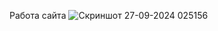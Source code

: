 Работа сайта
![Скриншот 27-09-2024 025156](https://github.com/user-attachments/assets/10b7ac0f-f515-4dfc-b55f-18592e128f6c)
